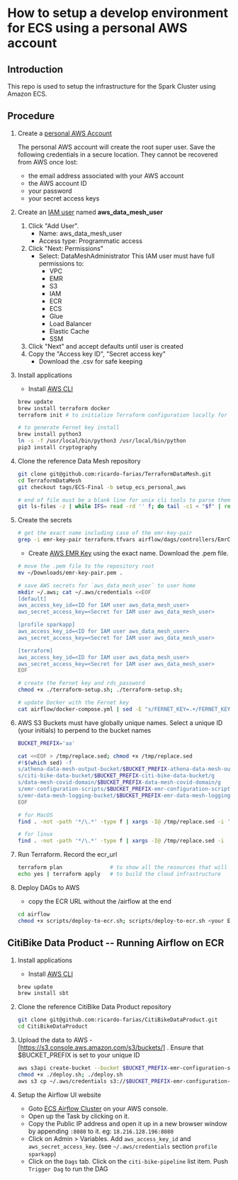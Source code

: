 # How to setup a develop environment for ECS using a personal AWS account

## Introduction

This repo is used to setup the infrastructure for the Spark Cluster using Amazon ECS.

## Procedure

1. Create a [personal AWS Account](https://aws.amazon.com/)

    The personal AWS account will create the root super user. Save the following credentials in a secure location. They cannot be recovered from AWS once lost:
    - the email address associated with your AWS account
    - the AWS account ID
    - your password
    - your secret access keys

1. Create an [IAM user](https://console.aws.amazon.com/iam/home#/users) named **aws_data_mesh_user**

    1. Click "Add User".
        - Name: aws_data_mesh_user
        - Access type: Programmatic access
    1. Click "Next: Permissions"
        - Select: DataMeshAdministrator
        This IAM user must have full permissions to:
            - VPC
            - EMR
            - S3
            - IAM
            - ECR
            - ECS
            - Glue
            - Load Balancer
            - Elastic Cache
            - SSM
    1. Click "Next" and accept defaults until user is created
    1. Copy the "Access key ID", "Secret access key"
        - Download the .csv for safe keeping

1. Install applications

    - Install [AWS CLI](https://aws.amazon.com/cli/)

    ```bash
    brew update
    brew install terraform docker
    terraform init # to initialize Terraform configuration locally for the first time
    ```

    ```bash
    # to generate Fernet key install
    brew install python3
    ln -s -f /usr/local/bin/python3 /usr/local/bin/python
    pip3 install cryptography
    ```

1. Clone the reference Data Mesh repository

    ```bash
    git clone git@github.com:ricardo-farias/TerraformDataMesh.git
    cd TerraformDataMesh
    git checkout tags/ECS-Final -b setup_ecs_personal_aws

    # end of file must be a blank line for unix cli tools to parse them correctly
    git ls-files -z | while IFS= read -rd '' f; do tail -c1 < "$f" | read -r _ || echo >> "$f"; done; gaa; gc -m "Added newline to end of every file"
    ```

1. Create the secrets

    ```bash
    # get the exact name including case of the emr-key-pair
    grep -i emr-key-pair terraform.tfvars airflow/dags/controllers/EmrClusterController.py
    ```

    - Create [AWS EMR Key](https://us-east-2.console.aws.amazon.com/ec2/v2/home?#KeyPairs) using the exact name. Download the .pem file.

    ```bash
    # move the .pem file to the repository root
    mv ~/Downloads/emr-key-pair.pem .

    # save AWS secrets for `aws_data_mesh_user` to user home
    mkdir ~/.aws; cat ~/.aws/credentials <<EOF
    [default]
    aws_access_key_id=<ID for IAM user aws_data_mesh_user>
    aws_secret_access_key=<Secret for IAM user aws_data_mesh_user>

    [profile sparkapp]
    aws_access_key_id=<ID for IAM user aws_data_mesh_user>
    aws_secret_access_key=<Secret for IAM user aws_data_mesh_user>

    [terraform]
    aws_access_key_id=<ID for IAM user aws_data_mesh_user>
    aws_secret_access_key=<Secret for IAM user aws_data_mesh_user>
    EOF

    # create the Fernet key and rds_password
    chmod +x ./terraform-setup.sh; ./terraform-setup.sh;

    # update Docker with the Fernet key
    cat airflow/docker-compose.yml | sed -E "s/FERNET_KEY=.+/FERNET_KEY=$(cat fernet.txt)/" > airflow/docker-compose.yml
    ```

1. AWS S3 Buckets must have globally unique names. Select a unique ID (your initials) to perpend to the bucket names

    ```bash
    BUCKET_PREFIX='aa'

    cat <<EOF > /tmp/replace.sed; chmod +x /tmp/replace.sed
    #!$(which sed) -f
    s/athena-data-mesh-output-bucket/$BUCKET_PREFIX-athena-data-mesh-output-bucket/g
    s/citi-bike-data-bucket/$BUCKET_PREFIX-citi-bike-data-bucket/g
    s/data-mesh-covid-domain/$BUCKET_PREFIX-data-mesh-covid-domain/g
    s/emr-configuration-scripts/$BUCKET_PREFIX-emr-configuration-scripts/g
    s/emr-data-mesh-logging-bucket/$BUCKET_PREFIX-emr-data-mesh-logging-bucket/g
    EOF
    ```

    ```bash
    # for MacOS
    find . -not -path '*/\.*' -type f | xargs -I@ /tmp/replace.sed -i '' "@"; rm  /tmp/replace.sed
    ```

    ```bash
    # for linux
    find . -not -path '*/\.*' -type f | xargs -I@ /tmp/replace.sed -i    "@"; rm  /tmp/replace.sed
    ```

1. Run Terraform. Record the ecr_url

    ```bash
    terraform plan               # to show all the resources that will be created
    echo yes | terraform apply   # to build the cloud infrastructure
    ```

1. Deploy DAGs to AWS

    - copy the ECR URL without the /airflow at the end

    ```bash
    cd airflow
    chmod +x scripts/deploy-to-ecr.sh; scripts/deploy-to-ecr.sh <your ECR_URL>
    ```

## CitiBike Data Product -- Running Airflow on ECR

1. Install applications

    - Install [AWS CLI](https://aws.amazon.com/cli/)

    ```bash
    brew update
    brew install sbt
    ```

1. Clone the reference CitiBike Data Product repository

    ```bash
    git clone git@github.com:ricardo-farias/CitiBikeDataProduct.git
    cd CitiBikeDataProduct
    ```

1. Upload the data to AWS - [https://s3.console.aws.amazon.com/s3/buckets/] . Ensure that $BUCKET_PREFIX is set to your unique ID

    ```bash
    aws s3api create-bucket --bucket $BUCKET_PREFIX-emr-configuration-scripts --region us-east-2 --create-bucket-configuration LocationConstraint=us-east-2
    chmod +x ./deploy.sh; ./deploy.sh
    aws s3 cp ~/.aws/credentials s3://$BUCKET_PREFIX-emr-configuration-scripts/
    ```

1. Setup the Airflow UI website
    - Goto [ECS Airflow Cluster](https://console.aws.amazon.com/ecs/home?#/clusters/Airflow/services/Airflow-Webserver/tasks) on your AWS console.
    - Open up the Task by clicking on it.
    - Copy the Public IP address and open it up in a new browser window by appending `:8080` to it. eg: `18.216.128.196:8080`
    - Click on Admin > Variables. Add `aws_access_key_id` and `aws_secret_access_key`. (see `~/.aws/credentials` section `profile sparkapp`)
    - Click on the `Dags` tab. Click on the `citi-bike-pipeline` list item. Push `Trigger Dag` to run the DAG
